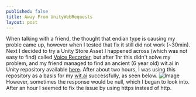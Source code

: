 ```yaml
---
published: false
title: Away From UnityWebRequests
layout: post
---
```


When talking with a friend, the thought that endian type is causing my proble came up, however when I tested that fix it still did not work (~30min). Next I decided to try a Unity Store Asset I happened across (which was not easy to find) called [Voice Recorder](https://assetstore.unity.com/packages/tools/audio/voice-recorder-21884), but after 1hr this didn't solve my problem, and my friend managed to find an ancient (6 year old) wit.ai in Unity repository available [here](https://github.com/dariopasquali/Wit.ai-Unity). After about two hours, I was using this repository as a basis for my [wit.ai](https://wit.ai) successfully, as seen below.
![Image](https://i.imgur.com/RiOg9na.png)
However, sometimes the response would be null, which I began to look into. After an hour I seemed to fix the issue by using https instead of http.
